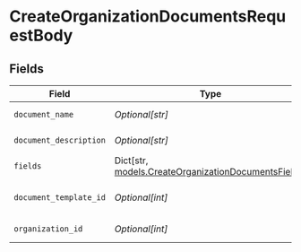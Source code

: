 # CreateOrganizationDocumentsRequestBody


## Fields

| Field                                                                                                 | Type                                                                                                  | Required                                                                                              | Description                                                                                           |
| ----------------------------------------------------------------------------------------------------- | ----------------------------------------------------------------------------------------------------- | ----------------------------------------------------------------------------------------------------- | ----------------------------------------------------------------------------------------------------- |
| `document_name`                                                                                       | *Optional[str]*                                                                                       | :heavy_minus_sign:                                                                                    | Document Name                                                                                         |
| `document_description`                                                                                | *Optional[str]*                                                                                       | :heavy_minus_sign:                                                                                    | Document Description                                                                                  |
| `fields`                                                                                              | Dict[str, [models.CreateOrganizationDocumentsFields](../models/createorganizationdocumentsfields.md)] | :heavy_minus_sign:                                                                                    | Fields                                                                                                |
| `document_template_id`                                                                                | *Optional[int]*                                                                                       | :heavy_minus_sign:                                                                                    | Document Template Identifier                                                                          |
| `organization_id`                                                                                     | *Optional[int]*                                                                                       | :heavy_minus_sign:                                                                                    | Organization Identifier                                                                               |